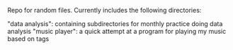 Repo for random files.  Currently includes the following directories:

"data analysis": containing subdirectories for monthly practice doing data analysis
"music player": a quick attempt at a program for playing my music based on tags
